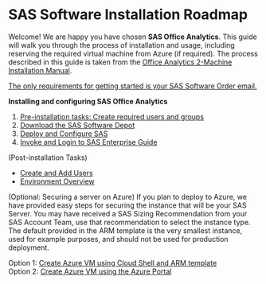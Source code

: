 # SAS Software Installation Roadmap  

Welcome!  We are happy you have chosen **SAS Office Analytics**.  This guide will walk you through the process of installation and usage, including reserving the required virtual machine from Azure (if required).  The process described in this guide is taken from the [Office Analytics 2-Machine Installation Manual](https://go.documentation.sas.com/api/docsets/oatmig/7.4/content/oatmig.pdf).
  
<ins>The only requirements for getting started is your SAS Software Order email.</ins>

**Installing and configuring SAS Office Analytics**

1. [Pre-installation tasks: Create required users and groups](Pre-install.md)
2. [Download the SAS Software Depot](Download_the_SAS_Software_Depot.md)
3. [Deploy and Configure SAS](Deploy_and_Configure.md)
4. [Invoke and Login to SAS Enterprise Guide](Enterprise_Guide.md)
   
(Post-installation Tasks)
* [Create and Add Users](Add_Users.md)
* [Environment Overview](Environment_Overview.md)
  
(Optional:  Securing a server on Azure)
If you plan to deploy to Azure, we have provided easy steps for securing the instance that will be your SAS Server.  You may have received a SAS Sizing Recommendation from your SAS Account Team, use that recommendation to select the instance type.  The default provided in the ARM template is the very smallest instance, used for example purposes, and should not be used for production deployment.

   Option 1: [Create Azure VM using Cloud Shell and ARM template](Create_Azure_VM_using_Cloud_Shell.md)  
   Option 2: [Create Azure VM using the Azure Portal](Create_VM_using_Azure_Portal.md)
